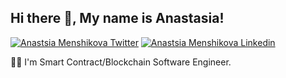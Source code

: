 <h2> Hi there 👋, My name is Anastasia! </h2>

[![Anastsia Menshikova Twitter](https://img.shields.io/badge/Twitter-1DA1F2?style=for-the-badge&logo=twitter&logoColor=white)](https://twitter.com/AnaMenshikova)
[![Anastsia Menshikova Linkedin](https://img.shields.io/badge/LinkedIn-0077B5?style=for-the-badge&logo=linkedin&logoColor=white)](https://www.linkedin.com/in/anastasia-menshikova-46b052121/)


👨‍💻 I'm Smart Contract/Blockchain Software Engineer.


<!-- [![Top Langs](https://github-readme-stats.vercel.app/api/top-langs/?username=AnastasiaMenshikova&hide=html&theme=vision-friendly-dark&icon_color=ffd95b)](https://github.com/AnastasiaMenshikova/github-readme-stats) -->